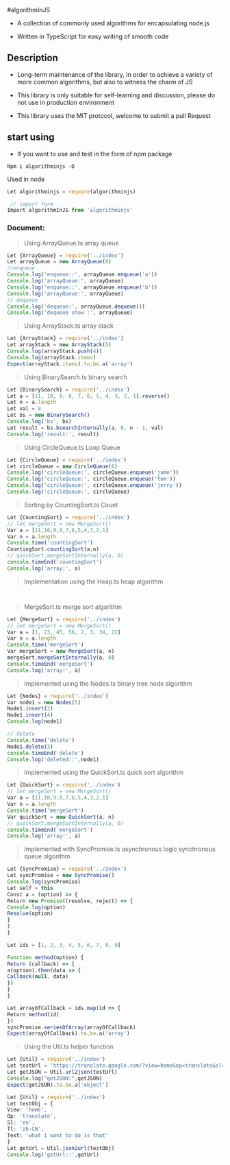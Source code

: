 #algorithmInJS

- A collection of commonly used algorithms for encapsulating node.js

- Written in TypeScript for easy writing of smooth code

## Description

- Long-term maintenance of the library, in order to achieve a variety of more common algorithms, but also to witness the charm of JS

- This library is only suitable for self-learning and discussion, please do not use in production environment

- This library uses the MIT protocol, welcome to submit a pull Request



## start using

- If you want to use and test in the form of npm package

```
Npm i algorithminjs -D

```
Used in node

```javascript
Let algorithminjs = require(algorithminjs)

 // import form
Import algorithmInJS from 'algorithminjs'

```


### Document:


> Using ArrayQueue.ts array queue

```TypeScript
Let {ArrayQueue} = require('../index')
Let arrayQueue = new ArrayQueue(8)
//enqueue
Console.log('enqueue::', arrayQueue.enqueue('a'))
Console.log('arrayQueue:', arrayQueue)
Console.log('enqueue::', arrayQueue.enqueue('b'))
Console.log('arrayQueue:', arrayQueue)
// dequeue
Console.log('dequeue:', arrayQueue.dequeue())
Console.log('dequeue show :', arrayQueue)
```


> Using ArrayStack.ts array stack

```TypeScript
Let {ArrayStack} = require('../index')
Let arrayStack = new ArrayStack(5)
Console.log(arrayStack.push(4))
Console.log(arrayStack.items)
Expect(arrayStack.items).to.be.a('array')
```

> Using BinarySearch.ts binary search

```TypeScript
Let {BinarySearch} = require('../index')
Let a = [11, 10, 9, 8, 7, 6, 5, 4, 3, 2, 1].reverse()
Let n = a.length
Let val = 8
Let bs = new BinarySearch()
Console.log('bs', bs)
Let result = bs.bsearchInternally(a, 0, n - 1, val)
Console.log('result:', result)
```

> Using CircleQueue.ts Loop Queue

```TypeScript
Let {CircleQueue} = require('../index')
Let circleQueue = new CircleQueue(8)
Console.log('circleQueue:', circleQueue.enqueue('jame'))
Console.log('circleQueue:', circleQueue.enqueue('tom'))
Console.log('circleQueue:', circleQueue.enqueue('jerry'))
Console.log('circleQueue:', circleQueue)
```

> Sorting by CountingSort.ts Count

```TypeScript
Let {CountingSort} = require('../index')
// let mergeSort = new MergeSort()
Var a = [11,10,9,8,7,6,5,4,3,2,1]
Var n = a.length
Console.time('countingSort')
CountingSort.countingSort(a,n)
// quickSort.mergeSortInternally(a, 0)
console.timeEnd('countingSort')
Console.log('array:', a)
```


> Implementation using the Heap.ts heap algorithm

```


```

> MergeSort.ts merge sort algorithm

```TypeScript
Let {MergeSort} = require('../index')
// let mergeSort = new MergeSort()
Var a = [1, 23, 45, 56, 2, 3, 34, 22]
Var n = a.length
Console.time('mergeSort')
Var mergeSort = new MergeSort(a, n)
mergeSort.mergeSortInternally(a, 0)
console.timeEnd('mergeSort')
Console.log('array:', a)
```

> Implemented using the Nodes.ts binary tree node algorithm

```TypeScript
Let {Nodes} = require('../index')
Var node1 = new Nodes(5)
Node1.insert(2)
Node1.insert(4)
Console.log(node1)

// delete
Console.time('delete')
Node1.delete(3)
console.timeEnd('delete')
Console.log('deleted::',node1)
```

> Implemented using the QuickSort.ts quick sort algorithm

```TypeScript
Let {QuickSort} = require('../index')
// let mergeSort = new MergeSort()
Var a = [11,10,9,8,7,6,5,4,3,2,1]
Var n = a.length
Console.time('mergeSort')
Var quickSort = new QuickSort(a, n)
// quickSort.mergeSortInternally(a, 0)
console.timeEnd('mergeSort')
Console.log('array:', a)
```

> Implemented with SyncPromise.ts asynchronous logic synchronous queue algorithm

```TypeScript
Let {SyncPromise} = require('../index')
Let syncPromise = new SyncPromise()
Console.log(syncPromise)
Let self = this
Const a = (option) => {
Return new Promise((resolve, reject) => {
Console.log(option)
Resolve(option)
}
)
}

Let ids = [1, 2, 3, 4, 5, 6, 7, 8, 9]

Function method(option) {
Return (callback) => {
a(option).then(data => {
Callback(null, data)
})
}
}

Let arrayOfCallback = ids.map(id => {
Return method(id)
})
syncPromise.seriesOfArray(arrayOfCallback)
Expect(arrayOfCallback).to.be.a('array')
```

> Using the Util.ts helper function

```TypeScript
Let {Util} = require('../index')
Let testUrl = 'https://translate.google.com/?view=home&op=translate&sl=en&tl=zh-CN&text=what%20i%20want%20to%20do%20is%20that'
Let getJSON = Util.url2json(testUrl)
Console.log("getJSON:",getJSON)
Expect(getJSON).to.be.a('object')
```


```TypeScript
Let {Util} = require('../index')
Let testObj = {
View: 'home',
Op: 'translate',
Sl: 'en',
Tl: 'zh-CN',
Text: 'what i want to do is that'
}
Let getUrl = Util.json2url(testObj)
Console.log('getUrl::',getUrl)
```

